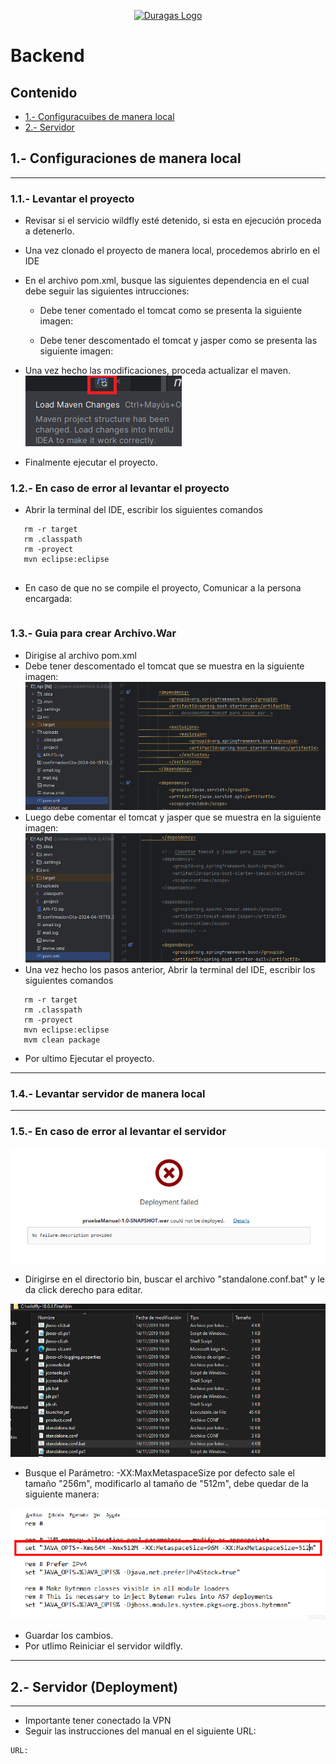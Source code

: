 <p align="center"><a href="#" target="_blank"><img src="https://duragaspromo.com/img/logo.png" width="400" alt="Duragas Logo"></a></p>

 
# Backend
## Contenido
- [1.- Configuracuibes de manera local](#1--configuraciones-de-manera-local)
- [2.- Servidor](#servidor-deployment)


## 1.- Configuraciones de manera local
---
### 1.1.- Levantar el proyecto
- Revisar si el servicio wildfly esté detenido, si esta en ejecución proceda a detenerlo.
- Una vez clonado el proyecto de manera local, procedemos abrirlo en el IDE 
- En el archivo pom.xml, busque las siguientes dependencia en el cual debe seguir las siguientes intrucciones:
   
   * Debe tener comentado el tomcat como se presenta la siguiente imagen:


   * Debe tener descomentado el tomcat y jasper como se presenta las siguiente imagen:

- Una vez hecho las modificaciones, proceda actualizar el maven.
      ![alt text](./src/img/maven.png)
- Finalmente ejecutar el proyecto.


### 1.2.- En caso de error al levantar el proyecto

- Abrir la terminal del IDE, escribir los siguientes comandos
```
   rm -r target
   rm .classpath
   rm -proyect
   mvn eclipse:eclipse
   
```
- En caso de que no se compile el proyecto, Comunicar a la persona encargada: 
```
```

### 1.3.- Guia para crear Archivo.War
 - Dirigise al archivo pom.xml
 - Debe tener descomentado el tomcat que se muestra en la siguiente imagen:
![alt text](./src/img/pom.png)
- Luego debe comentar el tomcat y jasper que se muestra en la siguiente imagen:
![alt text](./src/img/pom.xml.png)
- Una vez hecho los pasos anterior, Abrir la terminal del IDE, escribir los siguientes comandos
```
   rm -r target
   rm .classpath
   rm -proyect
   mvn eclipse:eclipse
   mvm clean package
```
- Por ultimo Ejecutar el proyecto.


---
### 1.4.- Levantar servidor de manera local
---
<!-- - Revisar el servicio wildfly esté detenetido, 
- Abrir el navegador y coloque la siguiente url: http://127.0.0.1:9990, luego deberá ingresar las credenciales previamente definidas y dar en “Iniciar sesión”.
- Ubicarse en la pestaña "DEPLOYMENTS", en el sidenav presione el boton "+" y luego dar click en "Upload Deployment" en donde se va aperturar una ventana.
- Dirigirse la ruta del directorio en donde se encuentra el archivo.war y arrastrarlo dentro de la ventana.
- Dar click en Next, asegurar de que en Enable esté en "ON" y por ultimo finalizamos. -->

### 1.5.- En caso de error al levantar el servidor

![alt text](./src/img/error.png)

- Dirigirse en el directorio bin, buscar el archivo "standalone.conf.bat" y le da click derecho para editar.

![alt text](./src/img/Wildfly-bin.png)

-  Busque el Parámetro: -XX:MaxMetaspaceSize por defecto sale el tamaño "256m", modificarlo al tamaño de "512m", debe quedar de la siguiente manera:

![alt text](./src/img/standalone.bat.png)

- Guardar los cambios.
- Por utlimo Reiniciar el servidor wildfly.

---
## 2.- Servidor (Deployment)
---
- Importante tener conectado la VPN
- Seguir las instrucciones del manual en el siguiente URL:
```
URL:
```
